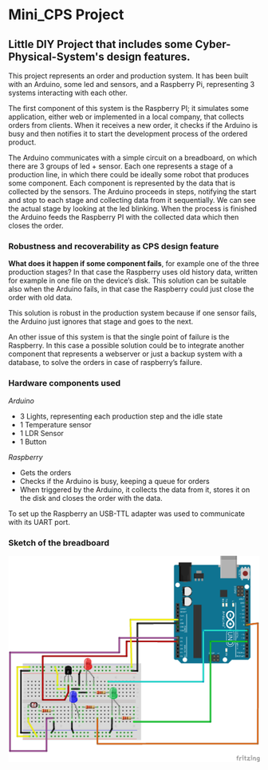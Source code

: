 # Mini_CPS Project
## Little DIY Project that includes some Cyber-Physical-System's design features.

This project represents an order and production system. It has been built with an Arduino, some led and sensors, and a Raspberry Pi, representing 3 systems interacting with each other.

The first component of this system is the Raspberry PI; it simulates some application, either web or implemented in a local company, that collects orders from clients. When it receives a new order, it checks if the Arduino is busy and then notifies it to start the development process of the ordered product.

The Arduino communicates with a simple circuit on a breadboard, on which there are 3 groups of led + sensor. Each one represents a stage of a production line, in which there could be ideally some robot that produces some component. Each component is represented by the data that is collected by the sensors. The Arduino proceeds in steps, notifying the start and stop to each stage and collecting data from it sequentially. We can see the actual stage by looking at the led blinking. When the process is finished the Arduino feeds the Raspberry PI with the collected data which then closes the order.

### Robustness and recoverability as CPS design feature

**What does it happen if some component fails**, for example one of the three production stages? In that case the Raspberry uses old history data, written for example in one file on the device’s disk. This solution can be suitable also when the Arduino fails, in that case the Raspberry could just close the order with old data.

This solution is robust in the production system because if one sensor fails, the Arduino just ignores that stage and goes to the next. 

An other issue of this system is that the single point of failure is the Raspberry. In this case a possible solution could be to integrate another component that represents a webserver or just a backup system with a database, to solve the orders in case of raspberry’s failure.

### Hardware components used

*Arduino*

- 3 Lights, representing each production step and the idle state 
- 1 Temperature sensor
- 1 LDR Sensor
- 1 Button

*Raspberry*

- Gets the orders
- Checks if the Arduino is busy, keeping a queue for orders
- When triggered by the Arduino, it collects the data from it, stores it on the disk and closes the order with the data.

To set up the Raspberry an USB-TTL adapter was used to communicate with its UART port. 

### Sketch of the breadboard

<img src="\Arduino\fritzing_sketch.png" alt="fritzing_sketch"  />